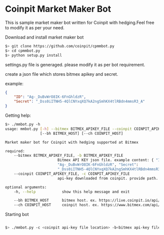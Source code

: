 # Coinpit Market Maker Bot

This is sample market maker bot written for Coinpit with hedging.Feel free to modify it as per your need.

Download and install market maker bot

````bash
$> git clone https://github.com/coinpit/cpmmbot.py
$> cd cpmmbot.py
$> python setup.py install
````

settings.py file is generaged. please modify it as per bot requirement.

create a json file which stores bitmex apikey and secret.

example:

````json
{
    "ID": "Ag-_DuBvWrO8IK-6FnGhldzR",
    "Secret": "_Dss0iITNH5-4QlCNYxqXQ7kA2ngSmhKX4tlRBdn4mmsR3_A"
}
````


Getting help:

````bash
$> ./mmbot.py -h
usage: mmbot.py [-h] --bitmex BITMEX_APIKEY_FILE --coinpit COINPIT_APIKEY_FILE
                [--bh BITMEX_HOST] [--ch COINPIT_HOST]

Market maker bot for Coinpit with hedging supported at Bitmex

required:
    --bitmex BITMEX_APIKEY_FILE, -b BITMEX_APIKEY_FILE
                        Bitmex API KEY json file. example content: { "ID":
                        "Ag-_DuBvWrO8IK-6FnGhldzR", "Secret":
                        "_Dss0iITNH5-4QlCNYxqXQ7kA2ngSmhKX4tlRBdn4mmsR3_A" }
    --coinpit COINPIT_APIKEY_FILE, -c COINPIT_APIKEY_FILE
                        api-key downloaded from coinpit. provide path.

optional arguments:
    -h, --help            show this help message and exit

    --bh BITMEX_HOST      bitmex host. ex. https://live.coinpit.io/api/v1
    --ch COINPIT_HOST     coinpit host. ex. https://www.bitmex.com/api/v1/

````

Starting bot

````bash

$> ./mmbot.py -c <coinpit api-key file location> -b<bitmex api-key file location>

````

